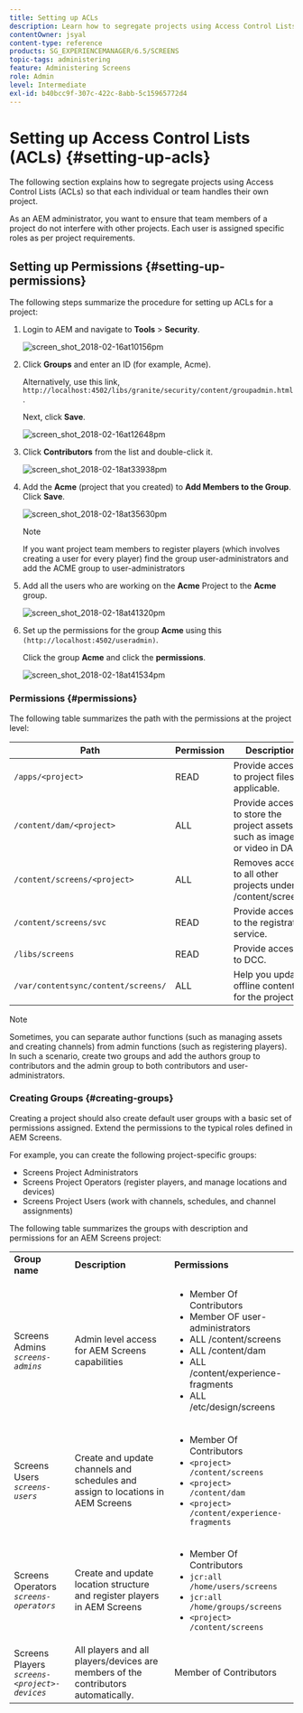 ```yaml
---
title: Setting up ACLs
description: Learn how to segregate projects using Access Control Lists (ACLs) so that each individual or team handles their own project.
contentOwner: jsyal
content-type: reference
products: SG_EXPERIENCEMANAGER/6.5/SCREENS
topic-tags: administering
feature: Administering Screens
role: Admin
level: Intermediate
exl-id: b40bcc9f-307c-422c-8abb-5c15965772d4
---
```

# Setting up Access Control Lists (ACLs) {#setting-up-acls}

The following section explains how to segregate projects using Access Control Lists (ACLs) so that each individual or team handles their own project.

As an AEM administrator, you want to ensure that team members of a project do not interfere with other projects. Each user is assigned specific roles as per project requirements.

## Setting up Permissions {#setting-up-permissions}

The following steps summarize the procedure for setting up ACLs for a project:

1. Login to AEM and navigate to **Tools** > **Security**.

   ![screen_shot_2018-02-16at10156pm](assets/screen_shot_2018-02-16at10156pm.png)

1. Click **Groups** and enter an ID (for example, Acme).

   Alternatively, use this link, `http://localhost:4502/libs/granite/security/content/groupadmin.html`.

   Next, click **Save**.

   ![screen_shot_2018-02-16at12648pm](assets/screen_shot_2018-02-16at12648pm.png)

1. Click **Contributors** from the list and double-click it.

   ![screen_shot_2018-02-18at33938pm](assets/screen_shot_2018-02-18at33938pm.png)

1. Add the **Acme** (project that you created) to **Add Members to the Group**. Click **Save**.

   ![screen_shot_2018-02-18at35630pm](assets/screen_shot_2018-02-18at35630pm.png)

   >[!NOTE]
   >
   >If you want project team members to register players (which involves creating a user for every player) find the group user-administrators and add the ACME group to user-administrators

1. Add all the users who are working on the **Acme** Project to the **Acme** group.

   ![screen_shot_2018-02-18at41320pm](assets/screen_shot_2018-02-18at41320pm.png)

1. Set up the permissions for the group **Acme** using this `(http://localhost:4502/useradmin)`.

   Click the group **Acme** and click the **permissions**.

   ![screen_shot_2018-02-18at41534pm](assets/screen_shot_2018-02-18at41534pm.png)

### Permissions {#permissions}

The following table summarizes the path with the permissions at the project level:

| **Path** |**Permission** |**Description** |
|---|---|---|
| `/apps/<project>` |READ |Provide access to project files, if applicable. |
| `/content/dam/<project>` |ALL |Provide access to store the project assets such as images or video in DAM. |
| `/content/screens/<project>` |ALL |Removes access to all other projects under /content/screens. |
| `/content/screens/svc` |READ |Provide access to the registration service. |
| `/libs/screens` |READ |Provide access to DCC. |
| `/var/contentsync/content/screens/` |ALL |Help you update offline content for the project. |

>[!NOTE]
>
>Sometimes, you can separate author functions (such as managing assets and creating channels) from admin functions (such as registering players). In such a scenario, create two groups and add the authors group to contributors and the admin group to both contributors and user-administrators.

### Creating Groups {#creating-groups}

Creating a project should also create default user groups with a basic set of permissions assigned. Extend the permissions to the typical roles defined in AEM Screens.

For example, you can create the following project-specific groups:

* Screens Project Administrators
* Screens Project Operators (register players, and manage locations and devices)
* Screens Project Users (work with channels, schedules, and channel assignments)

The following table summarizes the groups with description and permissions for an AEM Screens project:

<table>
 <tbody>
  <tr>
   <td><strong>Group name</strong></td>
   <td><strong>Description</strong></td>
   <td><strong>Permissions</strong></td>
  </tr>
  <tr>
   <td>Screens Admins<br /> <em><code>screens-admins</code></em></td>
   <td>Admin level access for AEM Screens capabilities</td>
   <td>
    <ul>
     <li>Member Of Contributors</li>
     <li>Member OF user-administrators</li>
     <li>ALL /content/screens</li>
     <li>ALL /content/dam</li>
     <li>ALL /content/experience-fragments</li>
     <li>ALL /etc/design/screens</li>
    </ul> </td>
  </tr>
  <tr>
   <td>Screens Users<br /> <em><code>screens-users</code></em></td>
   <td>Create and update channels and schedules and assign to locations in AEM Screens</td>
   <td>
    <ul>
     <li>Member Of Contributors</li>
     <li><code>&lt;project&gt; /content/screens</code></li>
     <li><code>&lt;project&gt; /content/dam</code></li>
     <li><code>&lt;project&gt; /content/experience-fragments</code></li>
    </ul> </td>
  </tr>
  <tr>
   <td>Screens Operators<br /> <em><code>screens-operators</code></em></td>
   <td>Create and update location structure and register players in AEM Screens</td>
   <td>
    <ul>
     <li>Member Of Contributors</li>
     <li><code>jcr:all /home/users/screens</code></li>
     <li><code>jcr:all /home/groups/screens</code></li>
     <li><code>&lt;project&gt; /content/screens</code></li>
    </ul> </td>
  </tr>
  <tr>
   <td>Screens Players<br /> <em><code>screens-&lt;project&gt;-devices</code></em></td>
   <td>All players and all players/devices are members of the contributors automatically.</td>
   <td><p> Member of Contributors</p> </td>
  </tr>
 </tbody>
</table>
